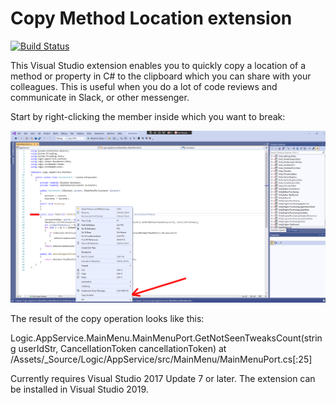 # Copy Method Location extension

[![Build Status](https://jnm2.visualstudio.com/CopyFunctionBreakpointName/_apis/build/status/CI)](https://jnm2.visualstudio.com/CopyFunctionBreakpointName/_build/latest?definitionId=7)

This Visual Studio extension enables you to quickly copy a location of a method or property in C# to the clipboard which you can share with your colleagues.
This is useful when you do a lot of code reviews and communicate in Slack, or other messenger.

Start by right-clicking the member inside which you want to break:

![Context menu screenshot](resources/context-menu.png)

The result of the copy operation looks like this:

Logic.AppService.MainMenu.MainMenuPort.GetNotSeenTweaksCount(string userIdStr, CancellationToken cancellationToken)
at /Assets/_Source/Logic/AppService/src/MainMenu/MainMenuPort.cs[:25]

Currently requires Visual Studio 2017 Update 7 or later. The extension can be installed in Visual Studio 2019.
